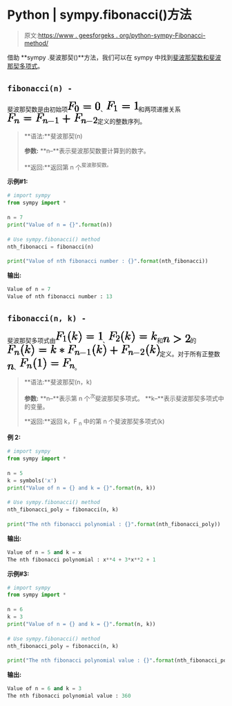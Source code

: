 # Python | sympy.fibonacci()方法

> 原文:[https://www . geesforgeks . org/python-sympy-Fibonacci-method/](https://www.geeksforgeeks.org/python-sympy-fibonacci-method/)

借助 **sympy .斐波那契()**方法，我们可以在 sympy 中找到[斐波那契数和斐波那契多项式](https://en.wikipedia.org/wiki/Fibonacci_number)。

## `fibonacci(n) -`

斐波那契数是由初始项![F_0 = 0](img/2d9513ef2664a967de07205d6433a638.png "Rendered by QuickLaTeX.com")、![F_1 = 1](img/2686e5c01054797b7b1b6014d869a197.png "Rendered by QuickLaTeX.com")和两项递推关系![F_n = F_{n-1} + F_{n-2}](img/5d3dee64eb0f4f6bd2185452bdf5e943.png "Rendered by QuickLaTeX.com")定义的整数序列。

> **语法:**斐波那契(n)
> 
> **参数:**
> **n–**表示斐波那契数要计算到的数字。
> 
> **返回:**返回第 n 个<sup>斐波那契数。</sup>

**示例#1:**

```py
# import sympy 
from sympy import * 

n = 7
print("Value of n = {}".format(n))

# Use sympy.fibonacci() method 
nth_fibonacci = fibonacci(n)  

print("Value of nth fibonacci number : {}".format(nth_fibonacci))  
```

**输出:**

```py
Value of n = 7
Value of nth fibonacci number : 13

```

## `fibonacci(n, k) -`

斐波那契多项式由![F_1(k) = 1](img/648fe1d96ed1ec9d0b03693592c48fc4.png "Rendered by QuickLaTeX.com")、![F_2(k) = k](img/cb77d08bea8de1d65f710b96beb667a9.png "Rendered by QuickLaTeX.com")和![n > 2](img/0edf4aae5a6e711abdb9d0b6702a6f6a.png "Rendered by QuickLaTeX.com")的![F_n(k) = k*F_{n-1}(k) + F_{n-2}(k)](img/9b877e549f28cc1debf64f67b88204bf.png "Rendered by QuickLaTeX.com")定义。对于所有正整数![n](img/42ce0a847b20a2f8a781c8a50bdab975.png "Rendered by QuickLaTeX.com")、![F_n(1) = F_n](img/53d5335d8c836d4a4974c3f4aa50d643.png "Rendered by QuickLaTeX.com")。

> **语法:**斐波那契(n，k)
> 
> **参数:**
> **n–**表示第 n 个<sup>次</sup>斐波那契多项式。
> **k–**表示斐波那契多项式中的变量。
> 
> **返回:**返回 k，F <sub>n</sub> 中的第 n 个斐波那契多项式(k)

**例 2:**

```py
# import sympy 
from sympy import * 

n = 5
k = symbols('x')
print("Value of n = {} and k = {}".format(n, k))

# Use sympy.fibonacci() method 
nth_fibonacci_poly = fibonacci(n, k)  

print("The nth fibonacci polynomial : {}".format(nth_fibonacci_poly))  
```

**输出:**

```py
Value of n = 5 and k = x
The nth fibonacci polynomial : x**4 + 3*x**2 + 1

```

**示例#3:**

```py
# import sympy 
from sympy import * 

n = 6
k = 3
print("Value of n = {} and k = {}".format(n, k))

# Use sympy.fibonacci() method 
nth_fibonacci_poly = fibonacci(n, k)  

print("The nth fibonacci polynomial value : {}".format(nth_fibonacci_poly))  
```

**输出:**

```py
Value of n = 6 and k = 3
The nth fibonacci polynomial value : 360

```